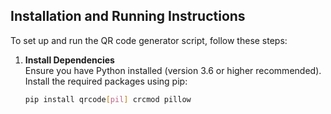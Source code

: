 ## Installation and Running Instructions

To set up and run the QR code generator script, follow these steps:

1. **Install Dependencies**  
   Ensure you have Python installed (version 3.6 or higher recommended). Install the required packages using pip:

   ```bash
   pip install qrcode[pil] crcmod pillow
